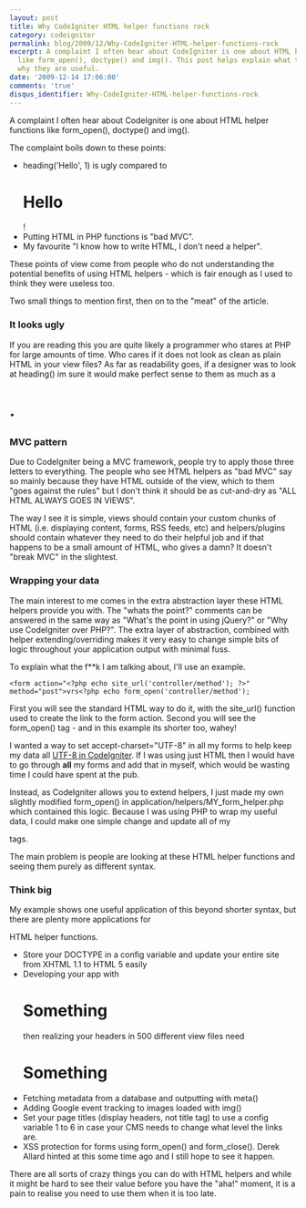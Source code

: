 ```yaml
---
layout: post
title: Why CodeIgniter HTML helper functions rock
category: codeigniter
permalink: blog/2009/12/Why-CodeIgniter-HTML-helper-functions-rock
excerpt: A complaint I often hear about CodeIgniter is one about HTML helper functions
  like form_open(), doctype() and img(). This post helps explain what they are and
  why they are useful.
date: '2009-12-14 17:06:00'
comments: 'true'
disqus_identifier: Why-CodeIgniter-HTML-helper-functions-rock
---
```


A complaint I often hear about CodeIgniter is one about HTML helper functions like form\_open(), doctype() and img().

The complaint boils down to these points:

- heading('Hello', 1) is ugly compared to <h1>Hello</h1>!
- Putting HTML in PHP functions is "bad MVC".
- My favourite "I know how to write HTML, I don't need a helper".

These points of view come from people who do not understanding the potential benefits of using HTML helpers - which is fair enough as I used to think they were useless too.

Two small things to mention first, then on to the "meat" of the article.

### It looks ugly

If you are reading this you are quite likely a programmer who stares at PHP for large amounts of time. Who cares if it does not look as clean as plain HTML in your view files? As far as readability goes, if a designer was to look at heading() im sure it would make perfect sense to them as much as a <h1>.

### MVC pattern

Due to CodeIgniter being a MVC framework, people try to apply those three letters to everything. The people who see HTML helpers as "bad MVC" say so mainly because they have HTML outside of the view, which to them "goes against the rules" but I don't think it should be as cut-and-dry as "ALL HTML ALWAYS GOES IN VIEWS".

The way I see it is simple, views should contain your custom chunks of HTML (i.e. displaying content, forms, RSS feeds, etc) and helpers/plugins should contain whatever they need to do their helpful job and if that happens to be a small amount of HTML, who gives a damn? It doesn't "break MVC" in the slightest.

### Wrapping your data

The main interest to me comes in the extra abstraction layer these HTML helpers provide you with. The "whats the point?" comments can be answered in the same way as "What's the point in using jQuery?" or "Why use CodeIgniter over PHP?". The extra layer of abstraction, combined with helper extending/overriding makes it very easy to change simple bits of logic throughout your application output with minimal fuss.

To explain what the f\*\*k I am talking about, I'll use an example.

    <form action="<?php echo site_url('controller/method'); ?>" method="post">vrs<?php echo form_open('controller/method');

First you will see the standard HTML way to do it, with the site\_url() function used to create the link to the form action. Second you will see the form\_open() tag - and in this example its shorter too, wahey!

I wanted a way to set accept-charset="UTF-8" in all my forms to help keep my data all <a href="/news/2009/08/UTF-8-support-for-CodeIgniter">UTF-8 in CodeIgniter</a>. If I was using just HTML then I would have to go through <strong>all</strong> my forms and add that in myself, which would be wasting time I could have spent at the pub.

Instead, as CodeIgniter allows you to extend helpers, I just made my own slightly modified form\_open() in application/helpers/MY\_form\_helper.php which contained this logic. Because I was using PHP to wrap my useful data, I could make one simple change and update all of my <form> tags.

The main problem is people are looking at these HTML helper functions and seeing them purely as different syntax.

### Think big

My example shows one useful application of this beyond shorter syntax, but there are plenty more applications for

HTML helper functions.

- Store your DOCTYPE in a config variable and update your entire site from XHTML 1.1 to HTML 5 easily
- Developing your app with <h1>Something</h1> then realizing your headers in 500 different view files need <h1><span>Something</span></h1>
- Fetching metadata from a database and outputting with meta()
- Adding Google event tracking to images loaded with img()
- Set your page titles (display headers, not title tag) to use a config variable 1 to 6 in case your CMS needs to change what level the links are.
- XSS protection for forms using form\_open() and form\_close(). Derek Allard hinted at this some time ago and I still hope to see it happen.

There are all sorts of crazy things you can do with HTML helpers and while it might be hard to see their value before you have the "aha!" moment, it is a pain to realise you need to use them when it is too late.

